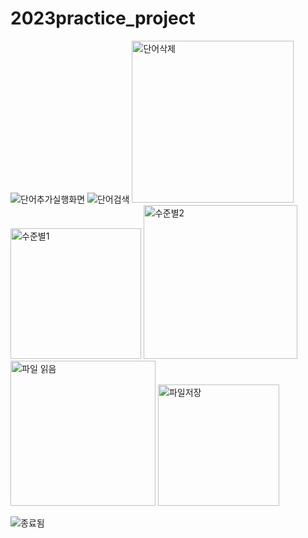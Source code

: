 # 2023practice_project
![단어추가실행화면](https://github.com/amin7942/2023practice_project/assets/76994595/02cb707a-027a-413a-90bc-7fd75ab5780e)
![단어검색](https://github.com/amin7942/2023practice_project/assets/76994595/c0ae6de6-ce50-47f4-abe2-8e656723f8bd)
<img width="259" alt="단어삭제" src="https://github.com/amin7942/2023practice_project/assets/76994595/de190483-bfd5-4252-85ad-f5f4da9f1630">
<img width="209" alt="수준별1" src="https://github.com/amin7942/2023practice_project/assets/76994595/2455e5f8-964c-40a0-995a-d12656573550">
<img width="246" alt="수준별2" src="https://github.com/amin7942/2023practice_project/assets/76994595/67f62200-6f93-4462-8e89-faa81eab3765">
<img width="232" alt="파일 읽음" src="https://github.com/amin7942/2023practice_project/assets/76994595/556b955d-8e05-4b3f-aa60-ce007075ebbc">
<img width="194" alt="파일저장" src="https://github.com/amin7942/2023practice_project/assets/76994595/3545a1fe-c01a-4a5b-8d56-a6dac5ddb5a6">

![종료됨](https://github.com/amin7942/2023practice_project/assets/76994595/8a356b9d-741d-4c16-ae03-031ebf06b9f8)
